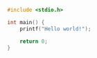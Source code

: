 ```c
#include <stdio.h>

int main() {
    printf("Hello world!");

    return 0;
}

```
<script src="https://cdn.jsdelivr.net/gh/stevenjoezhang/live2d-widget@latest/autoload.js"></script>